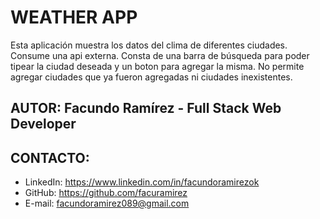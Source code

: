 # WEATHER APP

Esta aplicación muestra los datos del clima de diferentes ciudades. Consume una api externa. Consta de una barra de búsqueda para poder tipear la ciudad deseada y un boton para agregar la misma. No permite agregar ciudades que ya fueron agregadas ni ciudades inexistentes.
  
  
## AUTOR: Facundo Ramírez - Full Stack Web Developer
## CONTACTO:
* LinkedIn: https://www.linkedin.com/in/facundoramirezok
* GitHub: https://github.com/facuramirez
* E-mail: facundoramirez089@gmail.com